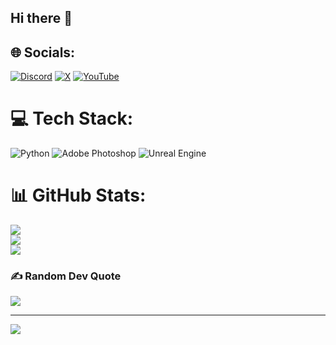 ## Hi there 👋

<!--
**prolazaret/prolazaret** is a ✨ _special_ ✨ repository because its `README.md` (this file) appears on your GitHub profile.

Here are some ideas to get you started:

- 🔭 I’m currently working on ...
- 🌱 I’m currently learning ...
- 👯 I’m looking to collaborate on ...
- 🤔 I’m looking for help with ...
- 💬 Ask me about ...
- 📫 How to reach me: ...
- 😄 Pronouns: ...
- ⚡ Fun fact: ...
-->

## 🌐 Socials:
[![Discord](https://img.shields.io/badge/Discord-%237289DA.svg?logo=discord&logoColor=white)](https://discord.gg/@prolazaret) [![X](https://img.shields.io/badge/X-black.svg?logo=X&logoColor=white)](https://x.com/@prolazaret) [![YouTube](https://img.shields.io/badge/YouTube-%23FF0000.svg?logo=YouTube&logoColor=white)](https://youtube.com/@@prolazaret) 

# 💻 Tech Stack:
![Python](https://img.shields.io/badge/python-3670A0?style=for-the-badge&logo=python&logoColor=ffdd54) ![Adobe Photoshop](https://img.shields.io/badge/adobe%20photoshop-%2331A8FF.svg?style=for-the-badge&logo=adobe%20photoshop&logoColor=white) ![Unreal Engine](https://img.shields.io/badge/unrealengine-%23313131.svg?style=for-the-badge&logo=unrealengine&logoColor=white)
# 📊 GitHub Stats:
![](https://github-readme-stats.vercel.app/api?username=prolazaret&theme=dark&hide_border=false&include_all_commits=true&count_private=false)<br/>
![](https://nirzak-streak-stats.vercel.app/?user=prolazaret&theme=dark&hide_border=false)<br/>
![](https://github-readme-stats.vercel.app/api/top-langs/?username=prolazaret&theme=dark&hide_border=false&include_all_commits=true&count_private=false&layout=compact)

### ✍️ Random Dev Quote
![](https://quotes-github-readme.vercel.app/api?type=horizontal&theme=radical)

---
[![](https://visitcount.itsvg.in/api?id=prolazaret&icon=0&color=0)](https://visitcount.itsvg.in)

<!-- Proudly created with GPRM ( https://gprm.itsvg.in ) -->
